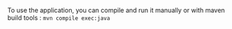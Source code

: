 To use the application, you can compile and run it manually or with maven build tools : `mvn compile exec:java`
